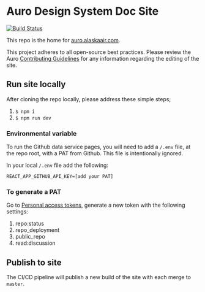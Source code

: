 # Auro Design System Doc Site

[![Build Status](https://itsals.visualstudio.com/Auro%20Design%20System/_apis/build/status/auro-docsite/auro-docsite%20CI?branchName=master)](https://itsals.visualstudio.com/Auro%20Design%20System/_build/latest?definitionId=5591&branchName=master) 

This repo is the home for [auro.alaskaair.com](https://auro.alaskaair.com).

This project adheres to all open-source best practices. Please review the Auro [Contributing Guidelines](https://auro.alaskaair.com/getting-started/developers/contributing) for any information regarding the editing of the site. 

## Run site locally

After cloning the repo locally, please address these simple steps; 

1. `$ npm i`
1. `$ npm run dev`

### Environmental variable

To run the Github data service pages, you will need to add a `/.env` file, at the repo root, with a PAT from Github. This file is intentionally ignored. 

In your local `/.env` file add the following: 

```
REACT_APP_GITHUB_API_KEY=[add your PAT]
```

### To generate a PAT

Go to [Personal access tokens](https://github.com/settings/tokens), generate a new token with the following settings:

1. repo:status
1. repo_deployment
1. public_repo
1. read:discussion

## Publish to site

The CI/CD pipeline will publish a new build of the site with each merge to `master`. 
